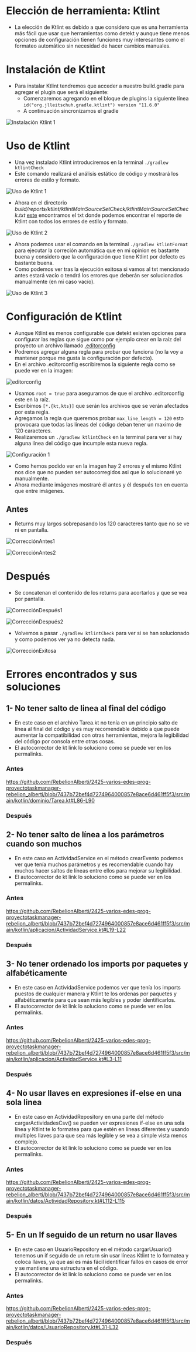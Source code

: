 # Elección de herramienta: Ktlint

- La elección de Ktlint es debido a que considero que es una herramienta más fácil que usar que herramientas como detekt y aunque tiene menos opciones de configuración tienen funciones muy interesantes como el formateo automático sin necesidad de hacer cambios manuales.

# Instalación de Ktlint

- Para instalar Ktlint tendremos que acceder a nuestro build.gradle para agregar el plugin que será el siguiente:
  - Comenzaremos agregando en el bloque de plugins la siguiente línea `id("org.jlleitschuh.gradle.ktlint") version "11.6.0"`
  - A continuación sincronizamos el gradle

![Instalación Ktlint 1](assets/instalación_ktlint.png)

# Uso de Ktlint

- Una vez instalado Ktlint introduciremos en la terminal `./gradlew ktlintCheck`
- Este comando realizará el análisis estático de código y mostrará los errores de estilo y formato.

![Uso de Ktlint 1](assets/usoDeKtlint.png)

- Ahora en el directorio *build/reports/ktlint/ktlintMainSourceSetCheck/ktlintMainSourceSetCheck.txt* [este](build/reports/ktlint/ktlintMainSourceSetCheck) encontramos el txt donde podemos encontrar el reporte de Ktlint con todos los errores de estilo y formato.

![Uso de Ktlint 2](assets/usoDeKtlint2.png)

- Ahora podemos usar el comando en la terminal `./gradlew ktlintFormat` para ejecutar la correción automática que en mi opinion es bastante buena y considero que la configuración que tiene Ktlint por defecto es bastante buena.
- Como podemos ver tras la ejecución exitosa si vamos al txt mencionado antes estará vacío o tendrá los errores que deberán ser solucionados manualmente (en mi caso vacío).

![Uso de Ktlint 3](assets/usoDeKtlint3.png)

# Configuración de Ktlint

- Aunque Ktlint es menos configurable que detekt existen opciones para configurar las reglas que sigue como por ejemplo crear en la raíz del proyecto un archivo llamado [.editorconfig](.editorconfig)
- Podremos agregar alguna regla para probar que funciona (no la voy a mantener porque me gusta la configuración por defecto).
- En el archivo .editorconfig escribiremos la siguiente regla como se puede ver en la imagen:

![editorconfig](assets/editorconfig.png)

- Usamos `root = true` para asegurarnos de que el archivo .editorconfig este en la raíz.
- Escribimos `[*.{kt,kts}]` que serán los archivos que se verán afectados por esta regla.
- Agregamos la regla que queremos probar `max_line_length = 120` esto provocara que todas las líneas del código deban tener un maximo de 120 caracteres.
- Realizaremos un `./gradlew ktlintCheck` en la terminal para ver si hay alguna línea del código que incumple esta nueva regla.

![Configuración 1](assets/configuracion1.png)

- Como hemos podido ver en la imagen hay 2 errores y el mismo Ktlint nos dice que no pueden ser autocorregidos asi que lo solucionaré yo manualmente.
- Ahora mediante imágenes mostraré él antes y él después ten en cuenta que entre imágenes.

## Antes

- Returns muy largos sobrepasando los 120 caracteres tanto que no se ve ni en pantalla.

![CorrecciónAntes1](assets/AntesCorreccion1.png)

![CorrecciónAntes2](assets/AntesCorrecion2.png)

# Después

- Se concatenan el contenido de los returns para acortarlos y que se vea por pantalla.

![CorrecciónDespués1](assets/DespuesCorrecion1.png)

![CorrecciónDespués2](assets/DespuesCorrecion2.png)

- Volvemos a pasar `./gradlew ktlintCheck` para ver si se han solucionado y como podemos ver ya no detecta nada.

![CorrecciónExitosa](assets/correcionExitosa.png)

# Errores encontrados y sus soluciones

## 1- No tener salto de linea al final del código

- En este caso en el archivo Tarea.kt no tenía en un principio salto de línea al final del código y es muy recomendable debido a que puede aumentar la compatibilidad con otras herramientas, mejora la legibilidad del código por consola entre otras cosas.
- El autocorrector de kt link lo soluciono como se puede ver en los permalinks.

### Antes

https://github.com/RebelionAlberti/2425-varios-edes-prog-proyectotaskmanager-rebelion_alberti/blob/7437b72bef4d7274964000857e8ace6d461ff5f3/src/main/kotlin/dominio/Tarea.kt#L86-L90

### Después

## 2- No tener salto de línea a los parámetros cuando son muchos

- En este caso en ActividadService en el método crearEvento podemos ver que tenía muchos parámetros y es recomendable cuando hay muchos hacer saltos de líneas entre ellos para mejorar su legibilidad.
- El autocorrector de kt link lo soluciono como se puede ver en los permalinks.

### Antes

https://github.com/RebelionAlberti/2425-varios-edes-prog-proyectotaskmanager-rebelion_alberti/blob/7437b72bef4d7274964000857e8ace6d461ff5f3/src/main/kotlin/aplicacion/ActividadService.kt#L19-L22

### Después



## 3- No tener ordenado los imports por paquetes y alfabéticamente

- En este caso en ActividadService podemos ver que tenía los imports puestos de cualquier manera y Ktlint te los ordenas por paquetes y alfabéticamente para que sean más legibles y poder identificarlos.
- El autocorrector de kt link lo soluciono como se puede ver en los permalinks.

### Antes

https://github.com/RebelionAlberti/2425-varios-edes-prog-proyectotaskmanager-rebelion_alberti/blob/7437b72bef4d7274964000857e8ace6d461ff5f3/src/main/kotlin/aplicacion/ActividadService.kt#L3-L11

### Después


## 4- No usar llaves en expresiones if-else en una sola linea

- En este caso en ActividadRepository en una parte del método cargarActividadesCsv() se pueden ver expresiones if-else en una sola línea y Ktlint te lo formatea para que estén en líneas diferentes y usando multiples llaves para que sea más legible y se vea a simple vista menos complejo.
- El autocorrector de kt link lo soluciono como se puede ver en los permalinks.

### Antes

https://github.com/RebelionAlberti/2425-varios-edes-prog-proyectotaskmanager-rebelion_alberti/blob/7437b72bef4d7274964000857e8ace6d461ff5f3/src/main/kotlin/datos/ActividadRepository.kt#L112-L115

### Después


## 5- En un If seguido de un return no usar llaves

- En este caso en UsuarioRepository en el método cargarUsuario() tenemos un if seguido de un return sin usar líneas Ktlint te lo formatea y coloca llaves, ya que asi es más fácil identificar fallos en casos de error y se mantiene una estructura en el código.
- El autocorrector de kt link lo soluciono como se puede ver en los permalinks.

### Antes

https://github.com/RebelionAlberti/2425-varios-edes-prog-proyectotaskmanager-rebelion_alberti/blob/7437b72bef4d7274964000857e8ace6d461ff5f3/src/main/kotlin/datos/UsuarioRepository.kt#L31-L32

### Después